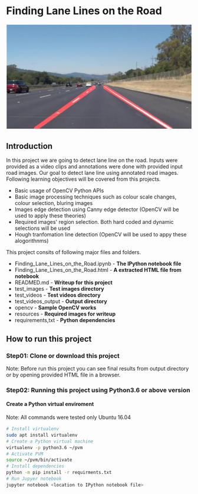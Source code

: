 # Finding Lane Lines on the Road
![](resources/final-video-capture.png)

## Introduction
In this project we are going to detect lane line on the road. Inputs were provided as a video clips and annotations were done with provided input road images. Our goal to detect lane line using annotated road images. Following learning objectives will be covered from this projects.

* Basic usage of OpenCV Python APIs
* Basic image processing techniques such as colour scale changes, colour selection, bluring images
* Images edge detection using Canny edge detector (OpenCV will be used to apply these theories)
* Required images' region selection. Both hard coded and dynamic selections will be used
* Hough tranfomation line detection (OpenCV will be used to appy these alogorithnms)

This project consits of following major files and folders.
* Finding_Lane_Lines_on_the_Road.ipynb - **The IPython notebook file**
* Finding_Lane_Lines_on_the_Road.html - **A extracted HTML file from notebook**
* READMED.md - **Writeup for this project**
* test_images - **Test images directory**
* test_videos - **Test videos directory**
* test_videos_output - **Output directory**
* opencv - **Sample OpenCV works**
* resources - **Required images for writeup**
* requirements,txt - **Python dependencies**

## How to run this project
### Step01: Clone or download this project 
Note: Before run this project you can see final results from output directory or by opening provided HTML file in a browser.

### Step02: Running this project using Python3.6 or above version
#### Create a Python virtual enviroment
Note: All commands were tested only Ubuntu 16.04
```bash
# Install virtualenv
sudo apt install virtualenv
# Create a Python virtual machine
virtualenv -p python3.6 ~/pvm
# Activate PVM
source ~/pvm/bin/activate
# Install dependencies
python -m pip install -r requirments.txt
# Run Jupyer notebook
jupyter notebook <location to IPython notebook file>
```

